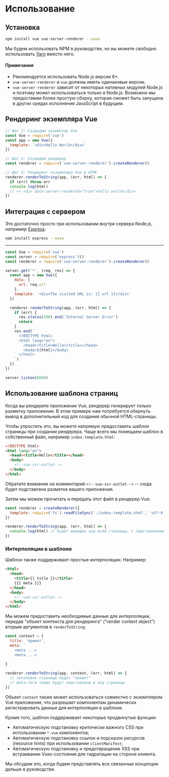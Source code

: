# Использование

## Установка

``` bash
npm install vue vue-server-renderer --save
```

Мы будем использовать NPM в руководстве, но вы можете свободно использовать [Yarn](https://yarnpkg.com/en/) вместо него.

#### Примечания

- Рекомендуется использовать Node.js версии 6+.
- `vue-server-renderer` и `vue` должны иметь одинаковые версии.
- `vue-server-renderer` зависит от некоторых нативных модулей Node.js и поэтому может использоваться только в Node.js. Возможно мы предоставим более простую сборку, которая сможет быть запущена в других средах исполнения JavaScript в будущем.

## Рендеринг экземпляра Vue

``` js
// Шаг 1: Создадим экземпляр Vue
const Vue = require('vue')
const app = new Vue({
  template: `<div>Hello World</div>`
})

// Шаг 2: Создадим рендерер
const renderer = require('vue-server-renderer').createRenderer()

// Шаг 3: Рендеринг экземпляра Vue в HTML
renderer.renderToString(app, (err, html) => {
  if (err) throw err
  console.log(html)
  // => <div data-server-rendered="true">hello world</div>
})
```

## Интеграция с сервером

Это достаточно просто при использовании внутри сервера Node.js, например [Express](https://expressjs.com/):

``` bash
npm install express --save
```
---
``` js
const Vue = require('vue')
const server = require('express')()
const renderer = require('vue-server-renderer').createRenderer()

server.get('*', (req, res) => {
  const app = new Vue({
    data: {
      url: req.url
    },
    template: `<div>The visited URL is: {{ url }}</div>`
  })

  renderer.renderToString(app, (err, html) => {
    if (err) {
      res.status(500).end('Internal Server Error')
      return
    }
    res.end(`
      <!DOCTYPE html>
      <html lang="en">
        <head><title>Hello</title></head>
        <body>${html}</body>
      </html>
    `)
  })
})

server.listen(8080)
```

## Использование шаблона страниц

Когда вы рендерите приложение Vue, рендерер генерирует только разметку приложения. В этом примере нам потребуется обернуть вывод в дополнительный код для создания обычной HTML-страницы.

Чтобы упростить это, вы можете напрямую предоставить шаблон страницы при создании рендерера. Чаще всего мы помещаем шаблон в собственный файл, например `index.template.html`:

``` html
<!DOCTYPE html>
<html lang="en">
  <head><title>Hello</title></head>
  <body>
    <!--vue-ssr-outlet-->
  </body>
</html>
```

Обратите внимание на комментарий `<!--vue-ssr-outlet-->` -- сюда будет подставлена разметка вашего приложения.

Затем мы можем прочитать и передать этот файл в рендерер Vue:

``` js
const renderer = createRenderer({
  template: require('fs').readFileSync('./index.template.html', 'utf-8')
})

renderer.renderToString(app, (err, html) => {
  console.log(html) // будет выведен код всей страницы, с подставленным кодом приложения.
})
```

### Интерполяции в шаблоне

Шаблон также поддерживает простые интерполяции. Например:

``` html
<html>
  <head>
    <title>{{ title }}</title>
    {{{ meta }}}
  </head>
  <body>
    <!--vue-ssr-outlet-->
  </body>
</html>
```

Мы можем предоставить необходимые данные для интерполяции, передав "объект контекста для рендеринга" ("render context object") вторым аргументов в `renderToString`:

``` js
const context = {
  title: 'привет',
  meta: `
    <meta ...>
    <meta ...>
  `
}

renderer.renderToString(app, context, (err, html) => {
  // заголовок страницы будет "привет"
  // meta-теги также будут подставлены в код страницы
})
```

Объект `context` также может использоваться совместно с экземпляром Vue приложения, что разрешает компонентам динамически регистрировать данные для интерполяции в шаблоне.

Кроме того, шаблон поддерживает некоторые продвинутые функции:

- Автоматическую подстановку критически важного CSS при использовании `*.vue` компонентов;
- Автоматическую подстановку ссылок и подсказок ресурсов (resource hints) при использовании `clientManifest`;
- Автоматическую подстановку и предотвращение XSS при встраивании Vuex-состояния для гидратации на стороне клиента.

Мы обсудим это, когда будем представлять все связанные концепции дальше в руководстве.
